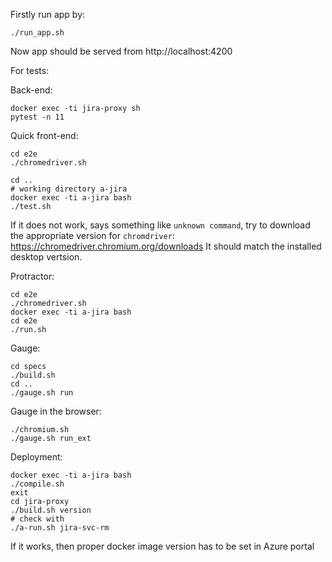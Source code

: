 
Firstly run app by:

```
./run_app.sh 
```

Now app should be served from http://localhost:4200

For tests: 

Back-end:

```
docker exec -ti jira-proxy sh
pytest -n 11
```

Quick front-end: 

```
cd e2e
./chromedriver.sh
```

```
cd ..
# working directory a-jira
docker exec -ti a-jira bash
./test.sh
```

If it does not work, says something like `unknown command`, try to download the appropriate version for `chromdriver`: https://chromedriver.chromium.org/downloads It should match the installed desktop vertsion. 

Protractor: 
```
cd e2e
./chromedriver.sh
docker exec -ti a-jira bash 
cd e2e
./run.sh
```

Gauge: 
```
cd specs
./build.sh
cd ..
./gauge.sh run
```
Gauge in the browser:
```
./chromium.sh
./gauge.sh run_ext
```

Deployment:
```
docker exec -ti a-jira bash
./compile.sh
exit
cd jira-proxy
./build.sh version 
# check with
./a-run.sh jira-svc-rm
```
If it works, then proper docker image version has to be set in Azure portal 










